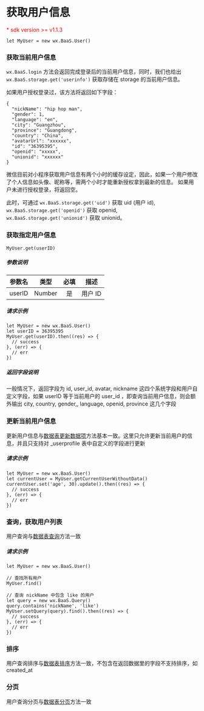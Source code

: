 # 获取用户信息

<p style='color:red'>* sdk version >= v1.1.3</p>

`let MyUser = new wx.BaaS.User()`

### 获取当前用户信息

`wx.BaaS.login` 方法会返回完成登录后的当前用户信息，同时，我们也给出 `wx.BaaS.storage.get('userinfo')` 获取存储在 storage 的当前用户信息。

如果用户授权登录过，该方法将返回如下字段：

```
{
  "nickName": "hip hop man",
  "gender": 1,
  "language": "en",
  "city": "Guangzhou",
  "province": "Guangdong",
  "country": "China",
  "avatarUrl": "xxxxxx",
  "id": "36395395",
  "openid": "xxxxx",
  "unionid": "xxxxxx"
}
```

微信目前对小程序获取用户信息有两个小时的缓存设定，因此，如果一个用户修改了个人信息如头像、昵称等，需两个小时才能重新授权拿到最新的信息。
如果用户未进行授权登录，将返回空。

此时，可通过 `wx.BaaS.storage.get('uid')` 获取 uid (用户 id), `wx.BaaS.storage.get('openid')` 获取 openid, `wx.BaaS.storage.get('unionid')` 获取 unionid。

### 获取指定用户信息

`MyUser.get(userID)`

##### 参数说明

| 参数名  |  类型   |  必填  |   描述  |
| :---:  | :----: | :----: | :----: |
| userID | Number |   是   | 用户 ID |

##### 请求示例

```
let MyUser = new wx.BaaS.User()
let userID = 36395395
MyUser.get(userID).then((res) => {
  // success
}, (err) => {
  // err
})
```

##### 返回字段说明

一般情况下，返回字段为 id, user_id, avatar, nickname 这四个系统字段和用户自定义字段，如果 userID 等于当前用户的 user_id ，即查询当前用户信息，则会额外输出 city, country, gender,, language, openid, province 这几个字段

### 更新当前用户信息

更新用户信息与[数据表更新数据项](../schema/update-record.md)方法基本一致。这里只允许更新当前用户的信息，并且只支持对 _userprofile 表中自定义的字段进行更新

##### 请求示例

```
let MyUser = new wx.BaaS.User()
let currentUser = MyUser.getCurrentUserWithoutData()
currentUser.set('age', 30).update().then((res) => {
  // success
}, (err) => {
  // err
})
```

### 查询，获取用户列表

用户查询与[数据表查询](../schema/query.md)方法一致

##### 请求示例

```
let MyUser = new wx.BaaS.User()

// 查找所有用户
MyUser.find()

// 查询 nickName 中包含 like 的用户
let query = new wx.BaaS.Query()
query.contains('nickName', 'like')
MyUser.setQuery(query).find().then((res) => {
  // success
}, (err) => {
  // err
})
```

### 排序
用户查询排序与[数据表排序](../schema/limit-and-order.md)方法一致，不包含在返回数据里的字段不支持排序，如 created_at

### 分页
用户查询分页与[数据表分页](../schema/limit-and-order.md)方法一致